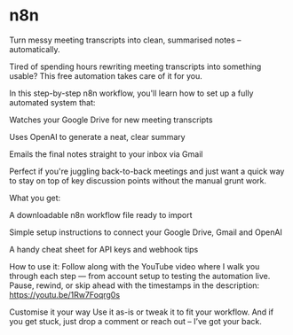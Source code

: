 # n8n

Turn messy meeting transcripts into clean, summarised notes – automatically.

Tired of spending hours rewriting meeting transcripts into something usable? This free automation takes care of it for you.

In this step-by-step n8n workflow, you'll learn how to set up a fully automated system that:





Watches your Google Drive for new meeting transcripts



Uses OpenAI to generate a neat, clear summary



Emails the final notes straight to your inbox via Gmail

Perfect if you're juggling back-to-back meetings and just want a quick way to stay on top of key discussion points without the manual grunt work.

What you get:





A downloadable n8n workflow file ready to import



Simple setup instructions to connect your Google Drive, Gmail and OpenAI



A handy cheat sheet for API keys and webhook tips

How to use it: Follow along with the YouTube video where I walk you through each step — from account setup to testing the automation live. Pause, rewind, or skip ahead with the timestamps in the description: https://youtu.be/1Rw7Foqrg0s

Customise it your way
Use it as-is or tweak it to fit your workflow. And if you get stuck, just drop a comment or reach out – I’ve got your back.
